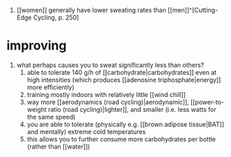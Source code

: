 1. [[women]] generally have lower sweating rates than [[men]]^[Cutting-Edge Cycling, p. 250]

# improving
1. what perhaps causes you to sweat significantly less than others?
	1. able to tolerate 140 g/h of [[carbohydrate|carbohydrates]] even at high intensities (which produces [[adenosine triphosphate|energy]] more efficiently)
	2. training mostly indoors with relatively little [[wind chill]]
	3. way more [[aerodynamics (road cycling)|aerodynamic]], [[power-to-weight ratio (road cycling)|lighter]], and smaller (i.e. less watts for the same speed)
	4. you are able to tolerate (physically e.g. [[brown adipose tissue|BAT]] and mentally) extreme cold temperatures
	5. this allows you to further consume more carbohydrates per bottle (rather than [[water]])